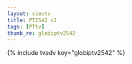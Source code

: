 ```yaml
--- 
layout: sieutv
title: PT2542 s1
tags: [PTtv]
thumb_re: globiptv2542
---
```

{% include tvadv key="globiptv2542" %} 
